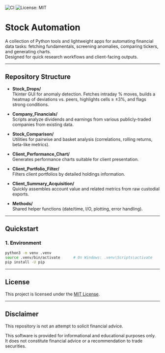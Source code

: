 ![CI](https://img.shields.io/github/actions/workflow/status/hschn58/Stock_Automation/ci.yml?branch=main)
![License: MIT](https://img.shields.io/badge/License-MIT-green.svg)
# Stock Automation

A collection of Python tools and lightweight apps for automating financial data tasks: fetching fundamentals, screening anomalies, comparing tickers, and generating charts.  
Designed for quick research workflows and client-facing outputs.

---

## Repository Structure

- **Stock_Drops/**  
  Tkinter GUI for anomaly detection. Fetches intraday % moves, builds a heatmap of deviations vs. peers, highlights cells ≥ ±3%, and flags strong conditions.

- **Company_Financials/**  
  Scripts analyze dividends and earnings from various publicly-traded companies from existing data.

- **Stock_Comparison/**  
  Utilities for pairwise and basket analysis (correlations, rolling returns, beta-like metrics).

- **Client_Performance_Chart/**  
  Generates performance charts suitable for client presentation.

- **Client_Portfolio_Filter/**  
  Filters client portfolios by detailed holdings information.

- **Client_Summary_Acquisition/**  
  Quickly assembles account value and related metrics from raw custodial exports.

- **Methods/**  
  Shared helper functions (date/time, I/O, plotting, error handling).

---

## Quickstart

### 1. Environment

```bash
python3 -m venv .venv
source .venv/bin/activate      # On Windows: .venv\Scripts\activate
pip install -U pip
```

---

## License

This project is licensed under the [MIT License](./LICENSE).

---

## Disclaimer
This repository is not an attempt to solicit financial advice.

This software is provided for informational and educational purposes only.  
It does not constitute financial advice or a recommendation to trade securities.


